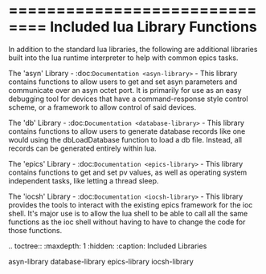 ==============================
Included lua Library Functions
==============================

In addition to the standard lua libraries, the following are 
additional libraries built into the lua runtime interpreter to 
help with common epics tasks.

The 'asyn' Library - :doc:`Documentation <asyn-library>` - 
This library contains functions to allow users to get and set 
asyn parameters and communicate over an asyn octet port. It is 
primarily for use as an easy debugging tool for devices that 
have a command-response style control scheme, or a framework to 
allow control of said devices.

The 'db' Library - :doc:`Documentation <database-library>` -
This library contains functions to allow users to generate 
database records like one would using the dbLoadDatabase function
to load a db file. Instead, all records can be generated entirely
within lua.

The 'epics' Library - :doc:`Documentation <epics-library>` - 
This library contains functions to get and set pv values, as well 
as operating system independent tasks, like letting a thread sleep.

The 'iocsh' Library - :doc:`Documentation <iocsh-library>` - 
This library provides the tools to interact with the existing epics 
framework for the ioc shell. It's major use is to allow the lua shell 
to be able to call all the same functions as the ioc shell without 
having to have to change the code for those functions.

.. toctree::
   :maxdepth: 1
   :hidden:
   :caption: Included Libraries
   
   asyn-library
   database-library
   epics-library
   iocsh-library
